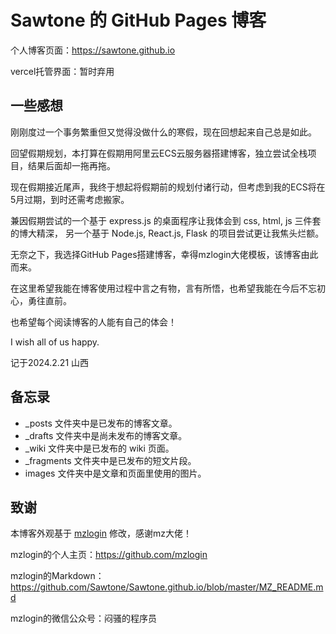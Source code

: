 # Sawtone 的 GitHub Pages 博客

个人博客页面：https://sawtone.github.io

vercel托管界面：暂时弃用

## 一些感想

刚刚度过一个事务繁重但又觉得没做什么的寒假，现在回想起来自己总是如此。

回望假期规划，本打算在假期用阿里云ECS云服务器搭建博客，独立尝试全栈项目，结果后面却一拖再拖。

现在假期接近尾声，我终于想起将假期前的规划付诸行动，但考虑到我的ECS将在5月过期，到时还需考虑搬家。

兼因假期尝试的一个基于 express.js 的桌面程序让我体会到 css, html, js 三件套的博大精深， 另一个基于 Node.js, React.js, Flask 的项目尝试更让我焦头烂额。

无奈之下，我选择GitHub Pages搭建博客，幸得mzlogin大佬模板，该博客由此而来。

在这里希望我能在博客使用过程中言之有物，言有所悟，也希望我能在今后不忘初心，勇往直前。

也希望每个阅读博客的人能有自己的体会！

I wish all of us happy.

记于2024.2.21 山西

## 备忘录

   * \_posts 文件夹中是已发布的博客文章。
   * \_drafts 文件夹中是尚未发布的博客文章。
   * \_wiki 文件夹中是已发布的 wiki 页面。
   * \_fragments 文件夹中是已发布的短文片段。
   * images 文件夹中是文章和页面里使用的图片。

## 致谢

本博客外观基于 [mzlogin](https://github.com/mzlogin/mzlogin.github.io) 修改，感谢mz大佬！

mzlogin的个人主页：https://github.com/mzlogin

mzlogin的Markdown：https://github.com/Sawtone/Sawtone.github.io/blob/master/MZ_README.md

mzlogin的微信公众号：闷骚的程序员
